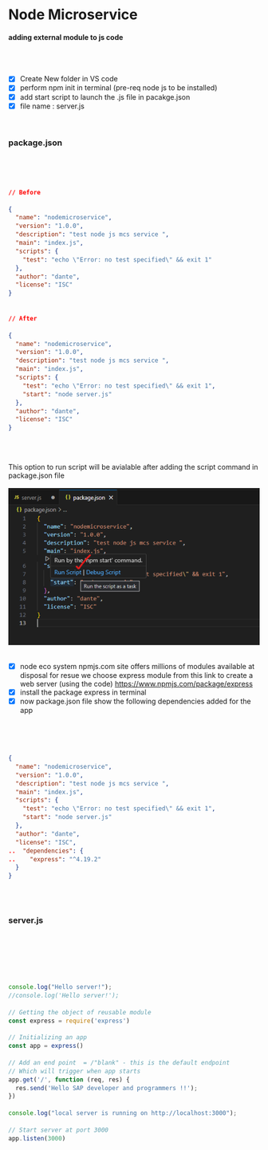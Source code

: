 # Node Microservice 

#### adding external module to js code 

</br>
</br>

- [X] Create New folder in VS code 
- [X] perform npm init in terminal (pre-req node js to be installed)
- [X] add start script to launch the .js file in pacakge.json
- [X] file name : server.js

</br>

### package.json

</br>
</br>

``` json

// Before 

{
  "name": "nodemicroservice",
  "version": "1.0.0",
  "description": "test node js mcs service ",
  "main": "index.js",
  "scripts": {
    "test": "echo \"Error: no test specified\" && exit 1"
  },
  "author": "dante",
  "license": "ISC"
}


// After 

{
  "name": "nodemicroservice",
  "version": "1.0.0",
  "description": "test node js mcs service ",
  "main": "index.js",
  "scripts": {
    "test": "echo \"Error: no test specified\" && exit 1",
    "start": "node server.js"  
  },
  "author": "dante",
  "license": "ISC"
}

```

</br>
</br>

This option to run script will be avialable after adding the script command in package.json file 
</br>
</br>
<img src="./files/npm1.png" >
</br>
</br>

- [X] node eco system npmjs.com site offers millions of modules available at disposal for resue 
     we choose express module from this link to create a web server (using the code) https://www.npmjs.com/package/express
- [X] install the package express in terminal 
- [X] now package.json file show the following dependencies added for the app

</br>
</br>

``` json

{
  "name": "nodemicroservice",
  "version": "1.0.0",
  "description": "test node js mcs service ",
  "main": "index.js",
  "scripts": {
    "test": "echo \"Error: no test specified\" && exit 1",
    "start": "node server.js"
  },
  "author": "dante",
  "license": "ISC",
..  "dependencies": {
..    "express": "^4.19.2"
  }
}


```

</br>
</br>

### server.js 

</br>
</br>

```js



console.log("Hello server!");
//console.log('Hello server!');

// Getting the object of reusable module
const express = require('express')

// Initializing an app 
const app = express()

// Add an end point  = /"blank" - this is the default endpoint 
// Which will trigger when app starts 
app.get('/', function (req, res) {
  res.send('Hello SAP developer and programmers !!');
})

console.log("local server is running on http://localhost:3000");

// Start server at port 3000
app.listen(3000)

```
